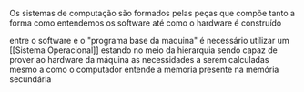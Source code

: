 Os sistemas de computação são formados pelas peças que compõe tanto a forma como entendemos os software até como o hardware é construído 

entre o software e o "programa base da maquina" é necessário utilizar um [[Sistema Operacional]] estando no meio da hierarquia sendo capaz de prover ao hardware da máquina as necessidades a serem calculadas mesmo a como o computador entende a memoria presente na memória secundária